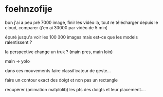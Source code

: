# foehnzofije



bon j'ai a peu pré 7000 image, finir les vidéo la, tout re télécharger depuis le cloud, comparer (j'en ai 30000 par vidéo de 5 min)


épuré jusqu'a voir les 100 000 images mais est-ce que les models ralentissent ?



la perspective change un truk ? (main pres, main loin)




main -> yolo

dans ces mouvements faire classificateur de geste... 

faire un contour exact des doigt et non pas un rectangle

récupérer (animation matplolib) les pts des doigts et leur placement....
